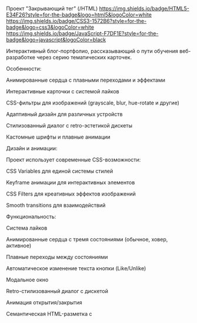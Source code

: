 Проект "Закрывающий тег" (/HTML)
https://img.shields.io/badge/HTML5-E34F26?style=for-the-badge&logo=html5&logoColor=white
https://img.shields.io/badge/CSS3-1572B6?style=for-the-badge&logo=css3&logoColor=white
https://img.shields.io/badge/JavaScript-F7DF1E?style=for-the-badge&logo=javascript&logoColor=black

Интерактивный блог-портфолио, рассказывающий о пути обучения веб-разработке через серию тематических карточек.

Особенности:

Анимированные сердца с плавными переходами и эффектами

Интерактивные карточки с системой лайков

CSS-фильтры для изображений (grayscale, blur, hue-rotate и другие)

Адаптивный дизайн для различных устройств

Стилизованный диалог с retro-эстетикой дискеты

Кастомные шрифты и плавные анимации

Дизайн и анимации:

Проект использует современные CSS-возможности:

CSS Variables для единой системы стилей

Keyframe анимации для интерактивных элементов

CSS Filters для креативных эффектов изображений

Smooth transitions для взаимодействий

Функциональность:

Система лайков

Анимированные сердца с тремя состояниями (обычное, ховер, активное)

Плавные переходы между состояниями

Автоматическое изменение текста кнопки (Like/Unlike)

Модальное окно

Retro-стилизованный диалог с дискетой

Анимация открытия/закрытия

Семантическая HTML-разметка с <dialog>

Эффекты изображений:

8 различных CSS-фильтров:

Grayscale

Blur

Hue-rotate

Contrast

Sepia

Saturate

Invert

Комбинированные фильтры

Кастомизация:

Проект использует CSS-переменные для легкой кастомизации

Адаптивность:

Mobile-first подход

Гибкая сетка с clamp() для типографики

Оптимизированные изображения с lazy loading

Удобная навигация на touch-устройствах

Браузерная поддержка:

Современные браузеры (Chrome, Firefox, Safari, Edge)

Частичная поддержка в IE11 (ограниченная функциональность)

Progressive Enhancement подход

Лицензия:

Проект создан в образовательных целях. Все изображения и контент предназначены для демонстрации возможностей веб-разработки.